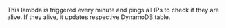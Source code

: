 This lambda is triggered every minute and pings all IPs to check if they are alive.
If they alive, it updates respective DynamoDB table.
